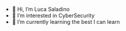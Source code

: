 - 👋 Hi, I’m Luca Saladino
- 👀 I’m interested in CyberSecurity
- 🌱 I’m currently learning the best I can learn
